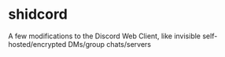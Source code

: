 # shidcord
A few modifications to the Discord Web Client, like invisible self-hosted/encrypted DMs/group chats/servers
